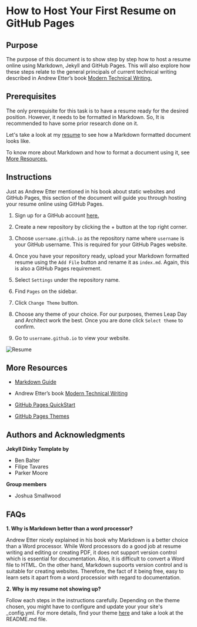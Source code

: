 
# How to Host Your First Resume on GitHub Pages

## Purpose

The purpose of this document is to show step by step how to host a resume online using Markdown, Jekyll and GitHub Pages. This will also explore how these steps relate to the general principals of current technical writing described in Andrew Etter’s book [Modern Technical Writing.](https://www.amazon.com/Modern-Technical-Writing-Introduction-Documentation-ebook/dp/B01A2QL9SS)

## Prerequisites

The only prerequisite for this task is to have a resume ready for the desired position. However, it needs to be formatted in Markdown. So, It is recommended to have some prior research done on it.

Let's take a look at my [resume](https://github.com/deepta03/deepta03.github.io/blob/main/index.md) to see how a Markdown formatted document looks like.

To know more about Markdown and how to format a document using it, see [More Resources.](#more-resources)

## Instructions

Just as Andrew Etter mentioned in his book about static websites and GitHub Pages, this section of the document will guide you through hosting your resume online using GitHub Pages.

1. Sign up for a GitHub account [here.](https://github.com/signup)

2. Create a new repository by clicking the + button at the top right corner.

3. Choose `username.github.io` as the repository name where `username` is your GitHub username. This is required for your GitHub Pages website.

4. Once you have your repository ready, upload your Markdown formatted resume using the `Add File` button and rename it as `index.md`. Again, this is also a GitHub Pages requirement.

5. Select `Settings` under the repository name.

6. Find `Pages` on the sidebar.

7. Click `Change Theme` button.

8. Choose any theme of your choice. For our purposes, themes Leap Day and Architect work the best. Once you are done click `Select theme` to confirm.

9. Go to `username.github.io` to view your website.

![Resume](https://user-images.githubusercontent.com/102154139/159556666-3b9e06d4-aa77-4fef-8f53-569a18e532f4.gif)

## More Resources

* [Markdown Guide](https://www.markdownguide.org)

* Andrew Etter’s book [Modern Technical Writing](https://www.amazon.com/Modern-Technical-Writing-Introduction-Documentation-ebook/dp/B01A2QL9SS)

* [GitHub Pages QuickStart](https://docs.github.com/en/pages/quickstart)

* [GitHub Pages Themes](https://github.com/pages-themes)

## Authors and Acknowledgments

**Jekyll Dinky Template by**

* Ben Balter
* Filipe Tavares
* Parker Moore

**Group members**

* Joshua Smallwood

## FAQs

**1. Why is Markdown better than a word processor?**

Andrew Etter nicely explained in his book why Markdown is a better choice than a Word processor. While Word processors do a good job at resume writing and editing or creating PDF, it does not support version control which is essential for documentation. Also, it is difficult to convert a Word file to HTML. On the other hand, Markdown supoorts version control and is suitable for creating websites. Therefore, the fact of it being free, easy to learn sets it apart from a word processior with regard to documentation.

**2. Why is my resume not showing up?**

Follow each steps in the instructions carefully. Depending on the theme chosen, you might have to configure and update your your site's _config.yml. For more details, find your theme [here](https://github.com/pages-themes) and take a look at the README.md file.
